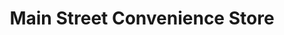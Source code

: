 ---
title: "Main Street Convenience Store"
url: /east-greenwich/main-street-convenience-store/
shop: convenience
---